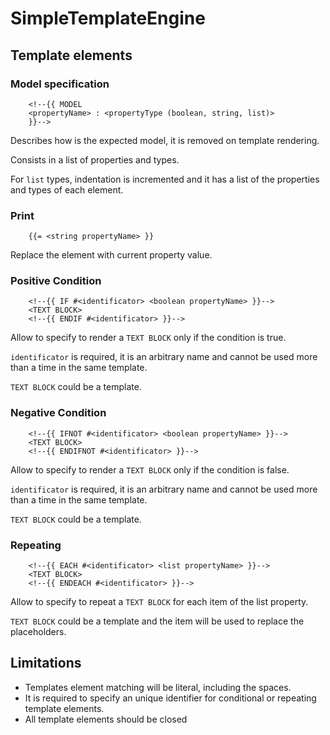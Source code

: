 # SimpleTemplateEngine

## Template elements

### Model specification

```
    <!--{{ MODEL
    <propertyName> : <propertyType (boolean, string, list)>
    }}-->
```

Describes how is the expected model, it is removed on template rendering.

Consists in a list of properties and types.

For `list` types, indentation is incremented and it has a list of the properties and types of each element.

### Print

```
    {{= <string propertyName> }}
```

Replace the element with current property value.

### Positive Condition

```
    <!--{{ IF #<identificator> <boolean propertyName> }}-->
    <TEXT BLOCK>
    <!--{{ ENDIF #<identificator> }}-->
```

Allow to specify to render a `TEXT BLOCK` only if the condition is true.

`identificator` is required, it is an arbitrary name and cannot be used more than a time in the same template.

`TEXT BLOCK` could be a template.

### Negative Condition

```
    <!--{{ IFNOT #<identificator> <boolean propertyName> }}-->
    <TEXT BLOCK>
    <!--{{ ENDIFNOT #<identificator> }}-->
```

Allow to specify to render a `TEXT BLOCK` only if the condition is false.

`identificator` is required, it is an arbitrary name and cannot be used more than a time in the same template.

`TEXT BLOCK` could be a template.

### Repeating

```
    <!--{{ EACH #<identificator> <list propertyName> }}-->
    <TEXT BLOCK>
    <!--{{ ENDEACH #<identificator> }}-->
```

Allow to specify to repeat a `TEXT BLOCK` for each item of the list property.

`TEXT BLOCK` could be a template and the item will be used to replace the placeholders.

## Limitations

* Templates element matching will be literal, including the spaces.
* It is required to specify an unique identifier for conditional or repeating template elements.
* All template elements should be closed
